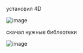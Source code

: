 
установил 4D



![image](https://user-images.githubusercontent.com/90038602/136933471-55303cdf-6f79-4e7e-bc7d-bbec7145f3f0.png)



скачал нужные библеотеки 


![image](https://user-images.githubusercontent.com/90038602/136934490-d46263cc-3e20-4479-be38-b97cbdd77b41.png)


